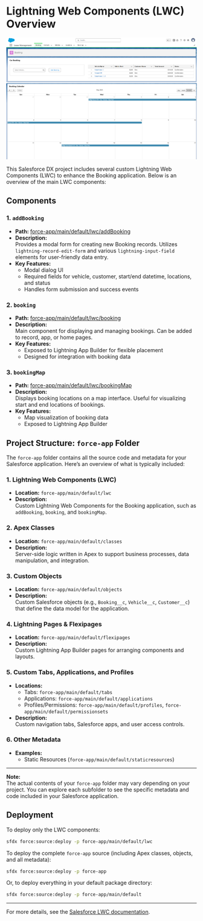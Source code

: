 # Lightning Web Components (LWC) Overview

![Booking App Screenshot](assets/Booking1.png)
![Booking App Screenshot](assets/Booking2.png)

This Salesforce DX project includes several custom Lightning Web Components (LWC) to enhance the Booking application. Below is an overview of the main LWC components:

## Components

### 1. `addBooking`
- **Path:** [force-app/main/default/lwc/addBooking](force-app/main/default/lwc/addBooking)
- **Description:**  
  Provides a modal form for creating new Booking records. Utilizes `lightning-record-edit-form` and various `lightning-input-field` elements for user-friendly data entry.
- **Key Features:**
  - Modal dialog UI
  - Required fields for vehicle, customer, start/end datetime, locations, and status
  - Handles form submission and success events

### 2. `booking`
- **Path:** [force-app/main/default/lwc/booking](force-app/main/default/lwc/booking)
- **Description:**  
  Main component for displaying and managing bookings. Can be added to record, app, or home pages.
- **Key Features:**
  - Exposed to Lightning App Builder for flexible placement
  - Designed for integration with booking data

### 3. `bookingMap`
- **Path:** [force-app/main/default/lwc/bookingMap](force-app/main/default/lwc/bookingMap)
- **Description:**  
  Displays booking locations on a map interface. Useful for visualizing start and end locations of bookings.
- **Key Features:**
  - Map visualization of booking data
  - Exposed to Lightning App Builder

## Project Structure: `force-app` Folder

The `force-app` folder contains all the source code and metadata for your Salesforce application. Here’s an overview of what is typically included:

### 1. **Lightning Web Components (LWC)**
- **Location:** `force-app/main/default/lwc`
- **Description:**  
  Custom Lightning Web Components for the Booking application, such as `addBooking`, `booking`, and `bookingMap`.

### 2. **Apex Classes**
- **Location:** `force-app/main/default/classes`
- **Description:**  
  Server-side logic written in Apex to support business processes, data manipulation, and integration.

### 3. **Custom Objects**
- **Location:** `force-app/main/default/objects`
- **Description:**  
  Custom Salesforce objects (e.g., `Booking__c`, `Vehicle__c`, `Customer__c`) that define the data model for the application.

### 4. **Lightning Pages & Flexipages**
- **Location:** `force-app/main/default/flexipages`
- **Description:**  
  Custom Lightning App Builder pages for arranging components and layouts.

### 5. **Custom Tabs, Applications, and Profiles**
- **Locations:**  
  - Tabs: `force-app/main/default/tabs`  
  - Applications: `force-app/main/default/applications`  
  - Profiles/Permissions: `force-app/main/default/profiles`, `force-app/main/default/permissionsets`
- **Description:**  
  Custom navigation tabs, Salesforce apps, and user access controls.

### 6. **Other Metadata**
- **Examples:**  
  - Static Resources (`force-app/main/default/staticresources`)

---

**Note:**  
The actual contents of your `force-app` folder may vary depending on your project. You can explore each subfolder to see the specific metadata and code included in your Salesforce application.

## Deployment

To deploy only the LWC components:

```sh
sfdx force:source:deploy -p force-app/main/default/lwc
```

To deploy the complete `force-app` source (including Apex classes, objects, and all metadata):

```sh
sfdx force:source:deploy -p force-app
```

Or, to deploy everything in your default package directory:

```sh
sfdx force:source:deploy -p force-app/main/default
```

---

For more details, see the [Salesforce LWC documentation](https://developer.salesforce.com/docs/component-library/documentation/en/lwc).